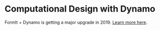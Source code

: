 # Computational Design with Dynamo

FormIt + Dynamo is getting a major upgrade in 2019. [Learn more here](https://formit.autodesk.com/page/formit-dynamo).

